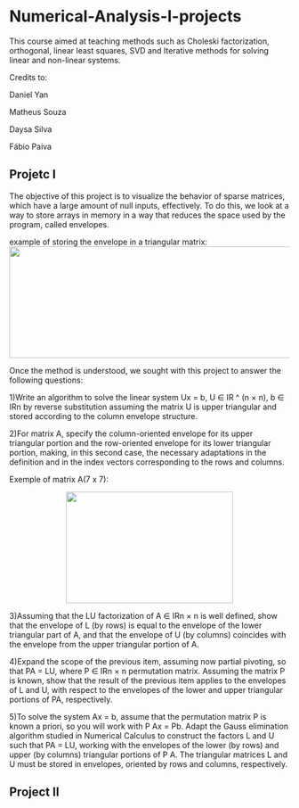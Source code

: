 # Numerical-Analysis-I-projects
This course aimed at teaching methods such as Choleski factorization, orthogonal, linear least squares, SVD and Iterative methods for solving linear and non-linear systems.  


Credits to:

Daniel Yan

Matheus Souza

Daysa Silva

Fábio Paiva


## Projetc I

The objective of this project is to visualize the behavior of sparse matrices, which have a large amount of null inputs, effectively. To do this, we look at a way to store arrays in memory in a way that reduces the space used by the program, called envelopes.

example of storing the envelope in a triangular matrix:
<img src="https://github.com/MatheusAraujoSouza/MS512-Numerical-Analysis-I-projects/blob/main/captura1.png" width="1600" height="200"/> 

Once the method is understood, we sought with this project to answer the following questions:

1)Write an algorithm to solve the linear system Ux = b, U ∈ IR ^ (n × n), b ∈ IRn by reverse substitution assuming the matrix U is upper triangular and stored according to the column envelope structure.

2)For matrix A, specify the column-oriented envelope for its upper triangular portion and the row-oriented envelope for its lower triangular portion, making, in this second case, the necessary adaptations in the definition and in the index vectors corresponding to the rows and columns.

Exemple of matrix A(7 x 7): 
<p align="center">
<img src="https://github.com/MatheusAraujoSouza/MS512-Numerical-Analysis-I-projects/blob/main/matriA2.png" width="300" height="200"/> 


3)Assuming that the LU factorization of A ∈ IRn × n is well defined, show that the envelope of L (by rows) is equal to the envelope of the lower triangular part of A, and that the envelope of U (by columns) coincides with the envelope from the upper triangular portion of A.

4)Expand the scope of the previous item, assuming now partial pivoting, so that PA = LU, where P ∈ IRn × n permutation matrix. Assuming the matrix P is known, show that the result of the previous item applies to the envelopes of L and U, with respect to the envelopes of the lower and upper triangular portions of PA, respectively.

5)To solve the system Ax = b, assume that the permutation matrix P is known a priori, so you will work with P Ax = Pb. Adapt the Gauss elimination algorithm studied in Numerical Calculus to construct the factors L and U such that PA = LU, working with the envelopes of the lower (by rows) and upper (by columns) triangular portions of P A. The triangular matrices L and U must be stored in envelopes, oriented by rows and columns, respectively.





## Project II 
